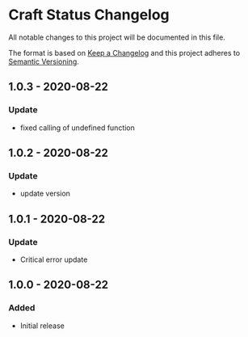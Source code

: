 # Craft Status Changelog

All notable changes to this project will be documented in this file.

The format is based on [Keep a Changelog](http://keepachangelog.com/) and this project adheres to [Semantic Versioning](http://semver.org/).

## 1.0.3 - 2020-08-22
### Update
- fixed calling of undefined function


## 1.0.2 - 2020-08-22
### Update
- update version

## 1.0.1 - 2020-08-22
### Update
- Critical error update

## 1.0.0 - 2020-08-22
### Added
- Initial release
